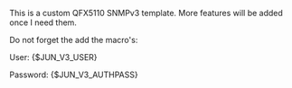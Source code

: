 This is a custom QFX5110 SNMPv3 template. More features will be added once I need them.

 

Do not forget the add the macro's:

User: {$JUN_V3_USER}

Password: {$JUN_V3_AUTHPASS}
